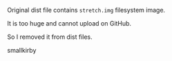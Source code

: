 Original dist file contains `stretch.img` filesystem image.

It is too huge and cannot upload on GitHub. 

So I removed it from dist files.


smallkirby
